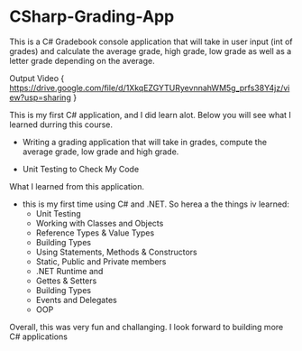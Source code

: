# CSharp-Grading-App

This is a C# Gradebook console application that will take in user input (int of grades) and calculate the
average grade, high grade, low grade as well as a letter grade depending on the average.

Output Video
{
    https://drive.google.com/file/d/1XkqEZGYTURyevnnahWM5g_prfs38Y4jz/view?usp=sharing
}


This is my first C# application, and I did learn alot. Below you will see what I learned
durring this course.



* Writing a grading application that will take in grades, compute the
    average grade, low grade and high grade.

* Unit Testing to Check My Code


What I learned from this application.
* this is my first time using C# and .NET. So herea a the things iv learned:
    - Unit Testing
    - Working with Classes and Objects
    - Reference Types & Value Types
    - Building Types
    - Using Statements, Methods & Constructors
    - Static, Public and Private members
    - .NET Runtime and 
    - Gettes & Setters
    - Building Types
    - Events and Delegates
    - OOP

Overall, this was very fun and challanging. I look forward to building more C# applications

